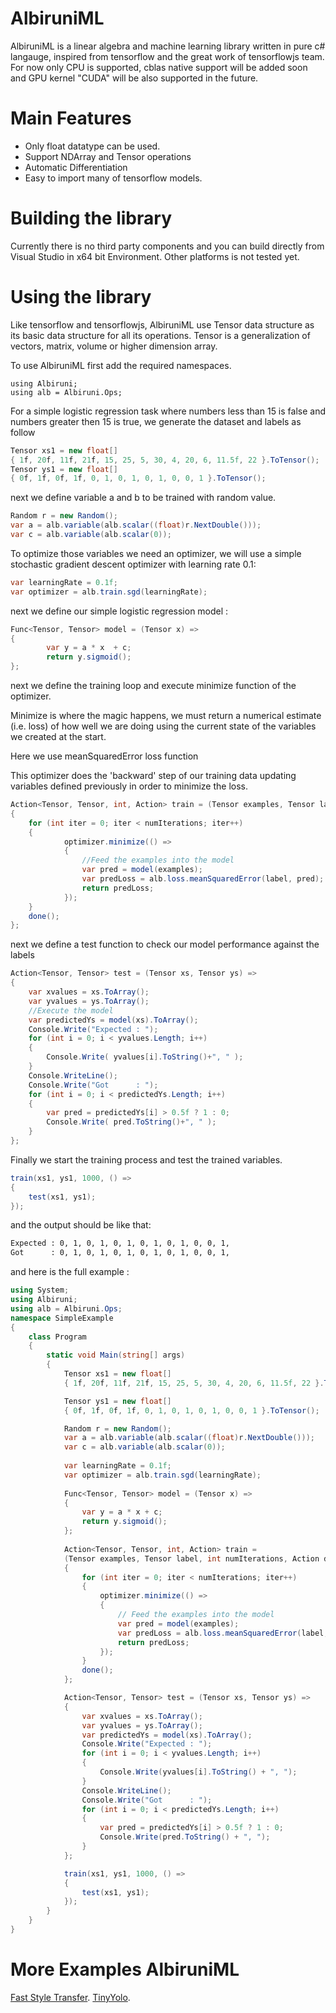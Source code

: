 # AlbiruniML
AlbiruniML is a linear algebra and machine learning library written in pure c# langauge, inspired from tensorflow and the great work of tensorflowjs team.
For now only CPU is supported, cblas native support will be added soon and GPU kernel "CUDA" will be also supported in the future.
# Main Features
  - Only float datatype can be used.
  - Support NDArray and Tensor operations 
  - Automatic Differentiation
  - Easy to import many of tensorflow models.
# Building the library
Currently there is no third party components and you can build directly from Visual Studio in x64 bit Environment.
Other platforms is not tested yet.

# Using the library
Like tensorflow and tensorflowjs, AlbiruniML use Tensor data structure as its basic data structure for all its operations.
Tensor is a generalization of vectors, matrix, volume or higher dimension array. 

To use AlbiruniML first add the required namespaces.
```
using Albiruni;
using alb = Albiruni.Ops;
```
For a simple logistic regression task where numbers less than 15 is false and numbers greater then 15 is true, we generate the dataset and labels as follow
```cs
Tensor xs1 = new float[] 
{ 1f, 20f, 11f, 21f, 15, 25, 5, 30, 4, 20, 6, 11.5f, 22 }.ToTensor();
Tensor ys1 = new float[] 
{ 0f, 1f, 0f, 1f, 0, 1, 0, 1, 0, 1, 0, 0, 1 }.ToTensor();
```  
next we define variable a and b to be trained with random value.
```cs
Random r = new Random();
var a = alb.variable(alb.scalar((float)r.NextDouble()));
var c = alb.variable(alb.scalar(0));
```
To optimize those variables we need an optimizer, we will use a simple stochastic gradient descent optimizer with learning rate 0.1:
```cs
var learningRate = 0.1f;
var optimizer = alb.train.sgd(learningRate);
```

next we define our simple logistic regression model :
```cs
Func<Tensor, Tensor> model = (Tensor x) =>
{  
        var y = a * x  + c;   
        return y.sigmoid(); 
};
```
next we define the training loop and execute minimize function of the optimizer.

Minimize is where the magic happens, we must return a numerical estimate (i.e. loss) of how well we are doing using the current state of the variables we created at the start. 

Here we use meanSquaredError loss function

This optimizer does the 'backward' step of our training data updating variables defined previously in order to minimize the loss.
```cs
Action<Tensor, Tensor, int, Action> train = (Tensor examples, Tensor label, int numIterations, Action done) =>
{
    for (int iter = 0; iter < numIterations; iter++)
    {  
            optimizer.minimize(() =>
            { 
                //Feed the examples into the model
                var pred = model(examples);
                var predLoss = alb.loss.meanSquaredError(label, pred); 
                return predLoss;
            }); 
    } 
    done();
};
```


next we define a test function to check our model performance against the labels
```cs 
Action<Tensor, Tensor> test = (Tensor xs, Tensor ys) =>
{
    var xvalues = xs.ToArray();
    var yvalues = ys.ToArray();
    //Execute the model
    var predictedYs = model(xs).ToArray(); 
    Console.Write("Expected : ");
    for (int i = 0; i < yvalues.Length; i++)
    {
        Console.Write( yvalues[i].ToString()+", " );
    }
    Console.WriteLine();
    Console.Write("Got      : ");
    for (int i = 0; i < predictedYs.Length; i++)
    {
        var pred = predictedYs[i] > 0.5f ? 1 : 0;
        Console.Write( pred.ToString()+", " );
    } 
};
```

Finally we start the training process and test the trained variables.
```cs
train(xs1, ys1, 1000, () =>
{ 
    test(xs1, ys1); 
});
```
and the output should be like that:
```sh
Expected : 0, 1, 0, 1, 0, 1, 0, 1, 0, 1, 0, 0, 1,
Got      : 0, 1, 0, 1, 0, 1, 0, 1, 0, 1, 0, 0, 1,
```
and here is the full example :
```cs
using System;
using Albiruni;
using alb = Albiruni.Ops;
namespace SimpleExample
{
    class Program
    {
        static void Main(string[] args)
        {
            Tensor xs1 = new float[] 
            { 1f, 20f, 11f, 21f, 15, 25, 5, 30, 4, 20, 6, 11.5f, 22 }.ToTensor();

            Tensor ys1 = new float[] 
            { 0f, 1f, 0f, 1f, 0, 1, 0, 1, 0, 1, 0, 0, 1 }.ToTensor();

            Random r = new Random();
            var a = alb.variable(alb.scalar((float)r.NextDouble()));
            var c = alb.variable(alb.scalar(0));
             
            var learningRate = 0.1f;
            var optimizer = alb.train.sgd(learningRate);
             
            Func<Tensor, Tensor> model = (Tensor x) =>
            {
                var y = a * x + c;
                return y.sigmoid();
            };
             
            Action<Tensor, Tensor, int, Action> train = 
            (Tensor examples, Tensor label, int numIterations, Action done) =>
            {
                for (int iter = 0; iter < numIterations; iter++)
                {
                    optimizer.minimize(() =>
                    {
                        // Feed the examples into the model
                        var pred = model(examples); 
                        var predLoss = alb.loss.meanSquaredError(label, pred);
                        return predLoss;
                    });
                }
                done();
            };

            Action<Tensor, Tensor> test = (Tensor xs, Tensor ys) =>
            {
                var xvalues = xs.ToArray();
                var yvalues = ys.ToArray();
                var predictedYs = model(xs).ToArray();
                Console.Write("Expected : ");
                for (int i = 0; i < yvalues.Length; i++)
                {
                    Console.Write(yvalues[i].ToString() + ", ");
                }
                Console.WriteLine();
                Console.Write("Got      : ");
                for (int i = 0; i < predictedYs.Length; i++)
                {
                    var pred = predictedYs[i] > 0.5f ? 1 : 0;
                    Console.Write(pred.ToString() + ", ");
                }
            };

            train(xs1, ys1, 1000, () =>
            {
                test(xs1, ys1); 
            });
        } 
    }
}

```
# More Examples AlbiruniML
 [Fast Style Transfer](https://github.com/mashmawy/FastStyleTransfer).
 [TinyYolo](https://github.com/mashmawy/TinyYolo).
 
